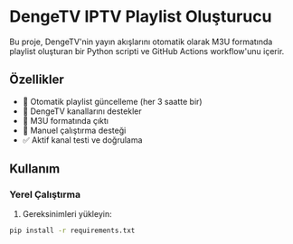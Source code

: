 # DengeTV IPTV Playlist Oluşturucu

Bu proje, DengeTV'nin yayın akışlarını otomatik olarak M3U formatında playlist oluşturan bir Python scripti ve GitHub Actions workflow'unu içerir.

## Özellikler

- 🤖 Otomatik playlist güncelleme (her 3 saatte bir)
- 🎯 DengeTV kanallarını destekler
- 📝 M3U formatında çıktı
- 🔧 Manuel çalıştırma desteği
- ✅ Aktif kanal testi ve doğrulama

## Kullanım

### Yerel Çalıştırma

1. Gereksinimleri yükleyin:
```bash
pip install -r requirements.txt
